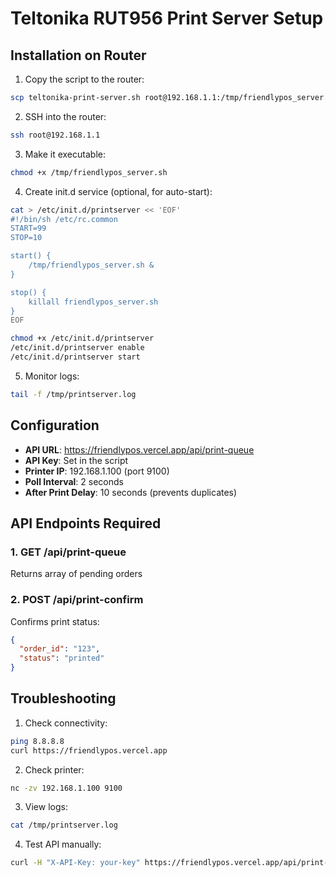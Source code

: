 # Teltonika RUT956 Print Server Setup

## Installation on Router

1. Copy the script to the router:
```bash
scp teltonika-print-server.sh root@192.168.1.1:/tmp/friendlypos_server.sh
```

2. SSH into the router:
```bash
ssh root@192.168.1.1
```

3. Make it executable:
```bash
chmod +x /tmp/friendlypos_server.sh
```

4. Create init.d service (optional, for auto-start):
```bash
cat > /etc/init.d/printserver << 'EOF'
#!/bin/sh /etc/rc.common
START=99
STOP=10

start() {
    /tmp/friendlypos_server.sh &
}

stop() {
    killall friendlypos_server.sh
}
EOF

chmod +x /etc/init.d/printserver
/etc/init.d/printserver enable
/etc/init.d/printserver start
```

5. Monitor logs:
```bash
tail -f /tmp/printserver.log
```

## Configuration

- **API URL**: https://friendlypos.vercel.app/api/print-queue
- **API Key**: Set in the script
- **Printer IP**: 192.168.1.100 (port 9100)
- **Poll Interval**: 2 seconds
- **After Print Delay**: 10 seconds (prevents duplicates)

## API Endpoints Required

### 1. GET /api/print-queue
Returns array of pending orders

### 2. POST /api/print-confirm
Confirms print status:
```json
{
  "order_id": "123",
  "status": "printed"
}
```

## Troubleshooting

1. Check connectivity:
```bash
ping 8.8.8.8
curl https://friendlypos.vercel.app
```

2. Check printer:
```bash
nc -zv 192.168.1.100 9100
```

3. View logs:
```bash
cat /tmp/printserver.log
```

4. Test API manually:
```bash
curl -H "X-API-Key: your-key" https://friendlypos.vercel.app/api/print-queue
```
